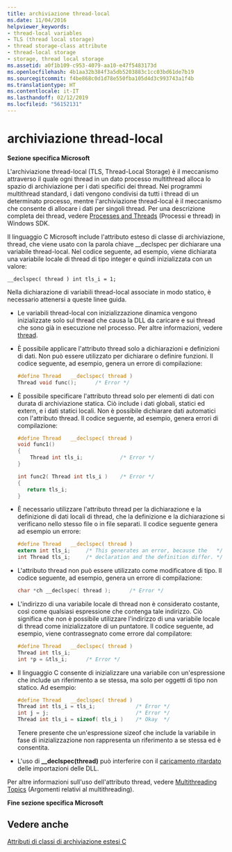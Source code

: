 ```yaml
---
title: archiviazione thread-local
ms.date: 11/04/2016
helpviewer_keywords:
- thread-local variables
- TLS (thread local storage)
- thread storage-class attribute
- thread-local storage
- storage, thread local storage
ms.assetid: a0f1b109-c953-4079-aa10-e47f5483173d
ms.openlocfilehash: 4b1aa32b384f3a5db5203883c1cc03bd61de7b19
ms.sourcegitcommit: f4be868c0d1d78e550fba105d4d3c993743a1f4b
ms.translationtype: HT
ms.contentlocale: it-IT
ms.lasthandoff: 02/12/2019
ms.locfileid: "56152131"
---
```

# <a name="thread-local-storage"></a>archiviazione thread-local

**Sezione specifica Microsoft**

L'archiviazione thread-local (TLS, Thread-Local Storage) è il meccanismo attraverso il quale ogni thread in un dato processo multithread alloca lo spazio di archiviazione per i dati specifici dei thread. Nei programmi multithread standard, i dati vengono condivisi da tutti i thread di un determinato processo, mentre l'archiviazione thread-local è il meccanismo che consente di allocare i dati per singoli thread. Per una descrizione completa dei thread, vedere [Processes and Threads](/windows/desktop/ProcThread/processes-and-threads) (Processi e thread) in Windows SDK.

Il linguaggio C Microsoft include l'attributo esteso di classe di archiviazione, thread, che viene usato con la parola chiave __declspec per dichiarare una variabile thread-local. Nel codice seguente, ad esempio, viene dichiarata una variabile locale di thread di tipo integer e quindi inizializzata con un valore:

```
__declspec( thread ) int tls_i = 1;
```

Nella dichiarazione di variabili thread-local associate in modo statico, è necessario attenersi a queste linee guida.

- Le variabili thread-local con inizializzazione dinamica vengono inizializzate solo sul thread che causa la DLL da caricare e sui thread che sono già in esecuzione nel processo. Per altre informazioni, vedere [thread](../cpp/thread.md).

- È possibile applicare l'attributo thread solo a dichiarazioni e definizioni di dati. Non può essere utilizzato per dichiarare o definire funzioni. Il codice seguente, ad esempio, genera un errore di compilazione:

    ```C
    #define Thread   __declspec( thread )
    Thread void func();      /* Error */
    ```

- È possibile specificare l'attributo thread solo per elementi di dati con durata di archiviazione statica. Ciò include i dati globali, statici ed extern, e i dati statici locali. Non è possibile dichiarare dati automatici con l'attributo thread. Il codice seguente, ad esempio, genera errori di compilazione:

    ```C
    #define Thread   __declspec( thread )
    void func1()
    {
        Thread int tls_i;            /* Error */
    }

    int func2( Thread int tls_i )    /* Error */
    {
       return tls_i;
    }
    ```

- È necessario utilizzare l'attributo thread per la dichiarazione e la definizione di dati locali di thread, che la definizione e la dichiarazione si verificano nello stesso file o in file separati. Il codice seguente genera ad esempio un errore:

    ```C
    #define Thread   __declspec( thread )
    extern int tls_i;     /* This generates an error, because the   */
    int Thread tls_i;     /* declaration and the definition differ. */
    ```

- L'attributo thread non può essere utilizzato come modificatore di tipo. Il codice seguente, ad esempio, genera un errore di compilazione:

    ```C
    char *ch __declspec( thread );      /* Error */
    ```

- L'indirizzo di una variabile locale di thread non è considerato costante, così come qualsiasi espressione che contenga tale indirizzo. Ciò significa che non è possibile utilizzare l'indirizzo di una variabile locale di thread come inizializzatore di un puntatore. Il codice seguente, ad esempio, viene contrassegnato come errore dal compilatore:

    ```C
    #define Thread   __declspec( thread )
    Thread int tls_i;
    int *p = &tls_i;      /* Error */
    ```

- Il linguaggio C consente di inizializzare una variabile con un'espressione che include un riferimento a se stessa, ma solo per oggetti di tipo non statico. Ad esempio:

    ```C
    #define Thread   __declspec( thread )
    Thread int tls_i = tls_i;             /* Error */
    int j = j;                            /* Error */
    Thread int tls_i = sizeof( tls_i )    /* Okay  */
    ```

   Tenere presente che un'espressione sizeof che include la variabile in fase di inizializzazione non rappresenta un riferimento a se stessa ed è consentita.

- L'uso di **\_\_declspec(thread)** può interferire con il [caricamento ritardato](../build/reference/linker-support-for-delay-loaded-dlls.md) delle importazioni delle DLL.

Per altre informazioni sull'uso dell'attributo thread, vedere [Multithreading Topics](../parallel/multithreading-support-for-older-code-visual-cpp.md) (Argomenti relativi al multithreading).

**Fine sezione specifica Microsoft**

## <a name="see-also"></a>Vedere anche

[Attributi di classi di archiviazione estesi C](../c-language/c-extended-storage-class-attributes.md)
